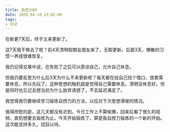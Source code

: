 ```yaml
---
title: 自控力09
date: 2020-04-10 23:02:06
tags:
- 日记
---
```


在断更7天后，终于又来更新了。

这7天我干嘛去了呢？前4天清明假期女朋友来了，无暇更新。后面3天，懒散的习惯一养成很难恢复。

我仍记得文章中说，在失败了之后可以原谅自己，允许自己休息。

但我仍要反思为什么后3天为什么不来更新呢？每天都在给自己找个借口，很累需要休息，所以先玩了。这种思想的触机就是觉得自己需要休息。清明没休息好。但是同时也忘记去想当初为什么放弃诱惑了，不去延迟满足了。

我觉得我仍要继续学习锻炼自控力的方法，以应对下次思想滑坡的情况。

值得欣慰的是，这几天都没有迟到。今日工作上不算偷懒，回来后看了很久的视频，直到想要去锻炼为止。今天开始锻炼了，算是我自控力锻炼的一个新的开始。这次能坚持多久，拭目以待。

